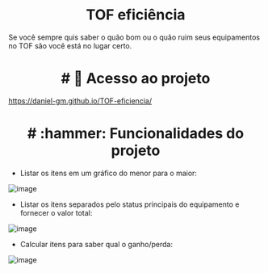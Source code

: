 <h1 align="center"> TOF eficiência </h1>

Se você sempre quis saber o quão bom ou o quão ruim seus equipamentos no TOF são você está no lugar certo.










<h1 align="center"> # 📁 Acesso ao projeto </h1>

https://daniel-gm.github.io/TOF-eficiencia/










<h1 align="center"> # :hammer: Funcionalidades do projeto </h1>

- Listar os itens em um gráfico do menor para o maior:

![image](https://user-images.githubusercontent.com/38837304/228357447-ae7f5b67-2ab9-497d-befc-c5031b1bb1db.png)

- Listar os itens separados pelo status principais do equipamento e fornecer o valor total:

![image](https://user-images.githubusercontent.com/38837304/228357839-b6a094dd-e3f4-4631-949b-a7d8ff6de99b.png)

- Calcular itens para saber qual o ganho/perda:

![image](https://user-images.githubusercontent.com/38837304/228357963-2f39e44e-3798-465d-b3b5-44c638cb4d7a.png)
